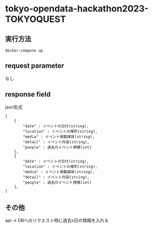 # tokyo-opendata-hackathon2023-TOKYOQUEST


## 実行方法
```
docker-compose up
```

## request parameter
なし

## response field
json形式
```
[
    {
        "date" : イベントの日付(string),
        "location" : イベントの場所(string),
        "media" : イベント掲載媒体(string),
        "detail" : イベント内容(string),
        "people" : 過去のイベント規模(int)
    },
    {
        "date" : イベントの日付(string),
        "location" : イベントの場所(string),
        "media" : イベント掲載媒体(string),
        "detail" : イベント内容(string),
        "people" : 過去のイベント規模(int)
    },
]
```

## その他
api → DBへのリクエスト時に過去x日の情報を入れる
